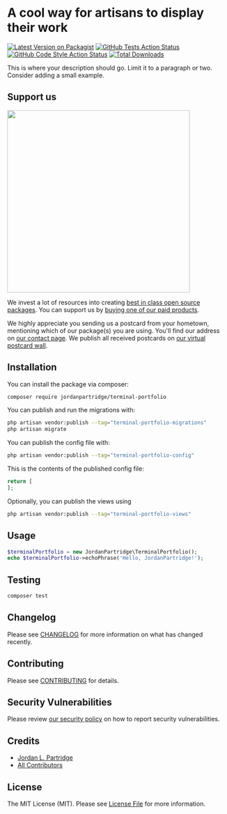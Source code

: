 # A cool way for artisans to display their work

[![Latest Version on Packagist](https://img.shields.io/packagist/v/jordanpartridge/terminal-portfolio.svg?style=flat-square)](https://packagist.org/packages/jordanpartridge/terminal-portfolio)
[![GitHub Tests Action Status](https://img.shields.io/github/actions/workflow/status/jordanpartridge/terminal-portfolio/run-tests.yml?branch=main&label=tests&style=flat-square)](https://github.com/jordanpartridge/terminal-portfolio/actions?query=workflow%3Arun-tests+branch%3Amain)
[![GitHub Code Style Action Status](https://img.shields.io/github/actions/workflow/status/jordanpartridge/terminal-portfolio/fix-php-code-style-issues.yml?branch=main&label=code%20style&style=flat-square)](https://github.com/jordanpartridge/terminal-portfolio/actions?query=workflow%3A"Fix+PHP+code+style+issues"+branch%3Amain)
[![Total Downloads](https://img.shields.io/packagist/dt/jordanpartridge/terminal-portfolio.svg?style=flat-square)](https://packagist.org/packages/jordanpartridge/terminal-portfolio)

This is where your description should go. Limit it to a paragraph or two. Consider adding a small example.

## Support us

[<img src="https://github-ads.s3.eu-central-1.amazonaws.com/terminal-portfolio.jpg?t=1" width="419px" />](https://spatie.be/github-ad-click/terminal-portfolio)

We invest a lot of resources into creating [best in class open source packages](https://spatie.be/open-source). You can support us by [buying one of our paid products](https://spatie.be/open-source/support-us).

We highly appreciate you sending us a postcard from your hometown, mentioning which of our package(s) you are using. You'll find our address on [our contact page](https://spatie.be/about-us). We publish all received postcards on [our virtual postcard wall](https://spatie.be/open-source/postcards).

## Installation

You can install the package via composer:

```bash
composer require jordanpartridge/terminal-portfolio
```

You can publish and run the migrations with:

```bash
php artisan vendor:publish --tag="terminal-portfolio-migrations"
php artisan migrate
```

You can publish the config file with:

```bash
php artisan vendor:publish --tag="terminal-portfolio-config"
```

This is the contents of the published config file:

```php
return [
];
```

Optionally, you can publish the views using

```bash
php artisan vendor:publish --tag="terminal-portfolio-views"
```

## Usage

```php
$terminalPortfolio = new JordanPartridge\TerminalPortfolio();
echo $terminalPortfolio->echoPhrase('Hello, JordanPartridge!');
```

## Testing

```bash
composer test
```

## Changelog

Please see [CHANGELOG](CHANGELOG.md) for more information on what has changed recently.

## Contributing

Please see [CONTRIBUTING](CONTRIBUTING.md) for details.

## Security Vulnerabilities

Please review [our security policy](../../security/policy) on how to report security vulnerabilities.

## Credits

- [Jordan L. Partridge](https://github.com/jordanpartridge)
- [All Contributors](../../contributors)

## License

The MIT License (MIT). Please see [License File](LICENSE.md) for more information.
